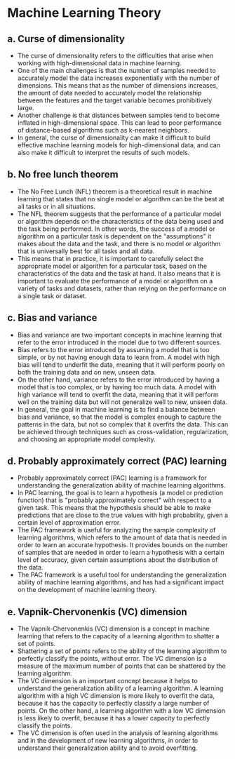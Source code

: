 # Machine Learning Theory

## a. Curse of dimensionality
- The curse of dimensionality refers to the difficulties that arise when working with high-dimensional data in machine learning.
- One of the main challenges is that the number of samples needed to accurately model the data increases exponentially with the number of dimensions. This means that as the number of dimensions increases, the amount of data needed to accurately model the relationship between the features and the target variable becomes prohibitively large.
- Another challenge is that distances between samples tend to become inflated in high-dimensional space. This can lead to poor performance of distance-based algorithms such as k-nearest neighbors.
- In general, the curse of dimensionality can make it difficult to build effective machine learning models for high-dimensional data, and can also make it difficult to interpret the results of such models.

## b. No free lunch theorem
- The No Free Lunch (NFL) theorem is a theoretical result in machine learning that states that no single model or algorithm can be the best at all tasks or in all situations.
- The NFL theorem suggests that the performance of a particular model or algorithm depends on the characteristics of the data being used and the task being performed. In other words, the success of a model or algorithm on a particular task is dependent on the "assumptions" it makes about the data and the task, and there is no model or algorithm that is universally best for all tasks and all data.
- This means that in practice, it is important to carefully select the appropriate model or algorithm for a particular task, based on the characteristics of the data and the task at hand. It also means that it is important to evaluate the performance of a model or algorithm on a variety of tasks and datasets, rather than relying on the performance on a single task or dataset.

## c. Bias and variance
- Bias and variance are two important concepts in machine learning that refer to the error introduced in the model due to two different sources.
- Bias refers to the error introduced by assuming a model that is too simple, or by not having enough data to learn from. A model with high bias will tend to underfit the data, meaning that it will perform poorly on both the training data and on new, unseen data.
- On the other hand, variance refers to the error introduced by having a model that is too complex, or by having too much data. A model with high variance will tend to overfit the data, meaning that it will perform well on the training data but will not generalize well to new, unseen data.
- In general, the goal in machine learning is to find a balance between bias and variance, so that the model is complex enough to capture the patterns in the data, but not so complex that it overfits the data. This can be achieved through techniques such as cross-validation, regularization, and choosing an appropriate model complexity.

## d. Probably approximately correct (PAC) learning
- Probably approximately correct (PAC) learning is a framework for understanding the generalization ability of machine learning algorithms.
- In PAC learning, the goal is to learn a hypothesis (a model or prediction function) that is "probably approximately correct" with respect to a given task. This means that the hypothesis should be able to make predictions that are close to the true values with high probability, given a certain level of approximation error.
- The PAC framework is useful for analyzing the sample complexity of learning algorithms, which refers to the amount of data that is needed in order to learn an accurate hypothesis. It provides bounds on the number of samples that are needed in order to learn a hypothesis with a certain level of accuracy, given certain assumptions about the distribution of the data.
- The PAC framework is a useful tool for understanding the generalization ability of machine learning algorithms, and has had a significant impact on the development of machine learning theory.

## e. Vapnik-Chervonenkis (VC) dimension 
- The Vapnik-Chervonenkis (VC) dimension is a concept in machine learning that refers to the capacity of a learning algorithm to shatter a set of points.
- Shattering a set of points refers to the ability of the learning algorithm to perfectly classify the points, without error. The VC dimension is a measure of the maximum number of points that can be shattered by the learning algorithm.
- The VC dimension is an important concept because it helps to understand the generalization ability of a learning algorithm. A learning algorithm with a high VC dimension is more likely to overfit the data, because it has the capacity to perfectly classify a large number of points. On the other hand, a learning algorithm with a low VC dimension is less likely to overfit, because it has a lower capacity to perfectly classify the points.
- The VC dimension is often used in the analysis of learning algorithms and in the development of new learning algorithms, in order to understand their generalization ability and to avoid overfitting.
